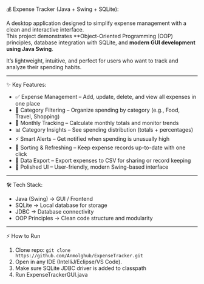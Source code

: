 💰 Expense Tracker (Java + Swing + SQLite):

A desktop application designed to simplify expense management with a clean and interactive interface.  
This project demonstrates **Object-Oriented Programming (OOP) principles, database integration with SQLite, and **modern GUI development using Java Swing**.  

It’s lightweight, intuitive, and perfect for users who want to track and analyze their spending habits.

--------------------------------------------------------------------------------------------------------------------------------

✨ Key Features:
- ✅ Expense Management – Add, update, delete, and view all expenses in one place  
- 📂 Category Filtering – Organize spending by category (e.g., Food, Travel, Shopping)  
- 📅 Monthly Tracking – Calculate monthly totals and monitor trends  
- 📊 Category Insights – See spending distribution (totals + percentages)  
- ⚡ Smart Alerts – Get notified when spending is unusually high  
- 🔄 Sorting & Refreshing – Keep expense records up-to-date with one click  
- 💾 Data Export – Export expenses to CSV for sharing or record keeping  
- 🎨 Polished UI – User-friendly, modern Swing-based interface  
---------------------------------------------------------------------------------------------------------------------------------

🛠️ Tech Stack:
- Java (Swing) → GUI / Frontend  
- SQLite → Local database for storage  
- JDBC → Database connectivity  
- OOP Principles → Clean code structure and modularity
---------------------------------------------------------------------------------------------------------------------------------

⚡ How to Run
1. Clone repo: `git clone https://github.com/Anmolghub/ExpenseTracker.git`
2. Open in any IDE (IntelliJ/Eclipse/VS Code).
3. Make sure SQLite JDBC driver is added to classpath
4. Run ExpenseTrackerGUI.java
